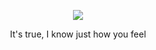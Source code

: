 <p align="center"> <img src="https://i.pinimg.com/736x/56/a8/97/56a897df1be6221a31e530371e3e46e0.jpg"> </p>

<p align="center"> It's true, I know just how you feel </p>
